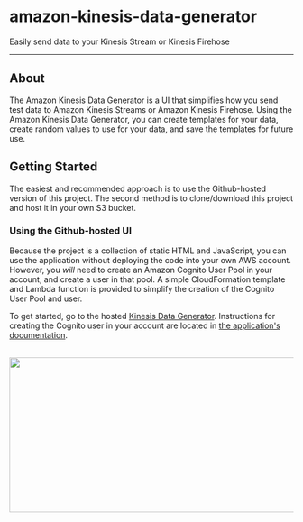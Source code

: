 # amazon-kinesis-data-generator

Easily send data to your Kinesis Stream or Kinesis Firehose

* * *
## About
The Amazon Kinesis Data Generator is a UI that simplifies how you send test data to Amazon Kinesis Streams or Amazon Kinesis Firehose.  Using the Amazon Kinesis Data Generator, you can create templates for your data, create random values to use for your data, and save the templates for future use.

## Getting Started
The easiest and recommended approach is to use the Github-hosted version of this project.  The second method is to clone/download this project and host it in your own S3 bucket.

### Using the Github-hosted UI
Because the project is a collection of static HTML and JavaScript, you can use the application without deploying the code into your own AWS account.  However, you *will* need to create an Amazon Cognito User Pool in your account, and create a user in that pool.  A simple CloudFormation template and Lambda function is provided to simplify the creation of the Cognito User Pool and user.

 To get started, go to the hosted [Kinesis Data Generator](https://awslabs.github.io/amazon-kinesis-data-generator/web/producer.html).  Instructions for creating the Cognito user in your account are located in [the application's documentation](https://awslabs.github.io/amazon-kinesis-data-generator/web/help.html).

<br />
<a href="https://awslabs.github.io/amazon-kinesis-data-generator/web/producer.html"><img border="0" src="web/img/akdg-login.jpg" width="920" height="275"></a>
